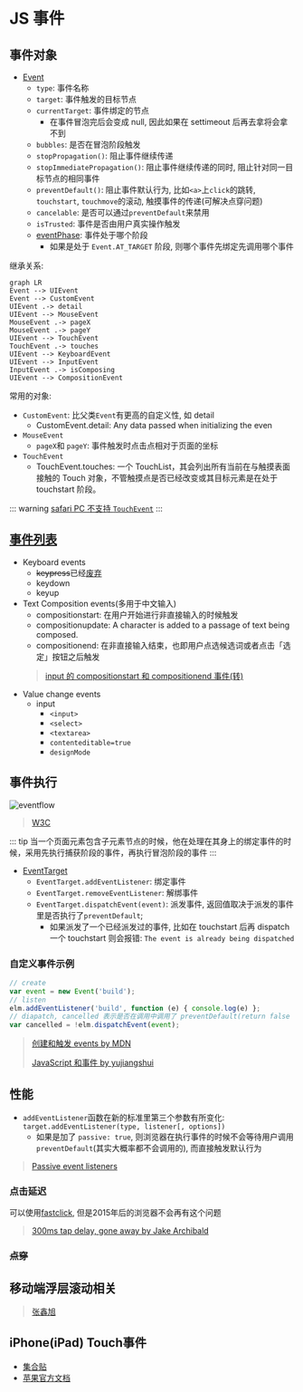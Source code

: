 # JS 事件

## 事件对象

* [Event](https://developer.mozilla.org/en-US/docs/Web/API/Event)
  * `type`: 事件名称
  * `target`: 事件触发的目标节点
  * `currentTarget`: 事件绑定的节点
    * 在事件冒泡完后会变成 null, 因此如果在 settimeout 后再去拿将会拿不到
  * `bubbles`: 是否在冒泡阶段触发
  * `stopPropagation()`: 阻止事件继续传递
  * `stopImmediatePropagation()`: 阻止事件继续传递的同时, 阻止针对同一目标节点的相同事件
  * `preventDefault()`:  阻止事件默认行为, 比如`<a>`上`click`的跳转, `touchstart`, `touchmove`的滚动, 触摸事件的传递(可解决点穿问题)
  * `cancelable`: 是否可以通过`preventDefault`来禁用
  * `isTrusted`: 事件是否由用户真实操作触发
  * [eventPhase](https://developer.mozilla.org/zh-CN/docs/Web/API/Event/eventPhase): 事件处于哪个阶段
    * 如果是处于 `Event.AT_TARGET` 阶段, 则哪个事件先绑定先调用哪个事件

继承关系:

```mermaid
graph LR
Event --> UIEvent
Event --> CustomEvent
UIEvent .-> detail
UIEvent --> MouseEvent
MouseEvent .-> pageX
MouseEvent .-> pageY
UIEvent --> TouchEvent
TouchEvent .-> touches
UIEvent --> KeyboardEvent
UIEvent --> InputEvent
InputEvent .-> isComposing
UIEvent --> CompositionEvent
```

常用的对象:

* `CustomEvent`: 比父类`Event`有更高的自定义性, 如 detail
  * CustomEvent.detail: Any data passed when initializing the even
* `MouseEvent`
  * `pageX`和 `pageY`: 事件触发时点击点相对于页面的坐标
* `TouchEvent`
  * TouchEvent.touches: 一个 TouchList，其会列出所有当前在与触摸表面接触的 Touch 对象，不管触摸点是否已经改变或其目标元素是在处于 touchstart 阶段。

::: warning
[safari PC 不支持 `TouchEvent`](https://caniuse.com/#search=Touch)
:::

## [事件列表](https://developer.mozilla.org/en-US/docs/Web/Events)

* Keyboard events
  * ~~keypress~~已经[废弃](https://developer.mozilla.org/en-US/docs/Web/Events/keypress)
  * keydown
  * keyup
* Text Composition events(多用于中文输入)
  * compositionstart: 在用户开始进行非直接输入的时候触发
  * compositionupdate: A character is added to a passage of text being composed.
  * compositionend: 在非直接输入结束，也即用户点选候选词或者点击「选定」按钮之后触发
  > [input 的 compositionstart 和 compositionend 事件(转)](https://github.com/julytian/issues-blog/issues/15)
* Value change events
  * input
    * `<input>`
    * `<select>`
    * `<textarea>`
    * `contenteditable=true`
    * `designMode`

## 事件执行

![eventflow](https://www.w3.org/TR/DOM-Level-3-Events/images/eventflow.svg)
> [W3C](https://www.w3.org/TR/DOM-Level-3-Events/#event-flow)

::: tip
当一个页面元素包含子元素节点的时候，他在处理在其身上的绑定事件的时候，采用先执行捕获阶段的事件，再执行冒泡阶段的事件
:::

* [EventTarget](https://developer.mozilla.org/en-US/docs/Web/API/EventTarget)
  * `EventTarget.addEventListener`: 绑定事件
  * `EventTarget.removeEventListener`: 解绑事件
  * `EventTarget.dispatchEvent(event)`: 派发事件, 返回值取决于派发的事件里是否执行了`preventDefault`;
    * 如果派发了一个已经派发过的事件, 比如在 touchstart 后再 dispatch 一个 touchstart 则会报错: `The event is already being dispatched`

### 自定义事件示例

```javascript
// create
var event = new Event('build');
// listen
elm.addEventListener('build', function (e) { console.log(e) };
// diapatch, cancelled 表示是否在调用中调用了 preventDefault(return false 什么的都没用)
var cancelled = !elm.dispatchEvent(event);

```

> [创建和触发 events by MDN](https://developer.mozilla.org/zh-CN/docs/Web/Guide/Events/Creating_and_triggering_events)
>
> [JavaScript 和事件 by yujiangshui](http://yujiangshui.com/javascript-event/)

## 性能

* `addEventListener`函数在新的标准里第三个参数有所变化: `target.addEventListener(type, listener[, options])`
  * 如果是加了 `passive: true`, 则浏览器在执行事件的时候不会等待用户调用 `preventDefault`(其实大概率都不会调用的), 而直接触发默认行为

> [Passive event listeners](https://zhuanlan.zhihu.com/p/24555031)

### 点击延迟

可以使用[fastclick](https://github.com/ftlabs/fastclick), 但是2015年后的浏览器不会再有这个问题

> [300ms tap delay, gone away by Jake Archibald](https://developers.google.com/web/updates/2013/12/300ms-tap-delay-gone-away)

### ~~点穿~~

## 移动端浮层滚动相关

> [张鑫旭](http://www.zhangxinxu.com/wordpress/2016/12/web-mobile-scroll-prevent-window-js-css/)

## iPhone(iPad) Touch事件

* [集合贴](http://m.oschina.net/blog/88086)
* [苹果官方文档](https://developer.apple.com/library/safari/documentation/AppleApplications/Reference/SafariWebContent/HandlingEvents/HandlingEvents.html)
